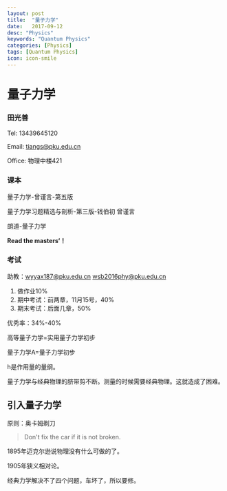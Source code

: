 ```yaml
---
layout: post
title:  "量子力学"
date:   2017-09-12
desc: "Physics"
keywords: "Quantum Physics"
categories: [Physics]
tags: [Quantum Physics]
icon: icon-smile
---
```


# 量子力学

### 田光善

Tel: 13439645120

Email: tiangs@pku.edu.cn

Office: 物理中楼421

### 课本

量子力学-曾谨言-第五版

量子力学习题精选与剖析-第三版-钱伯初 曾谨言

朗道-量子力学

**Read the masters‘！**

### 考试

助教：wyyax187@pku.edu.cn	wsb2016phy@pku.edu.cn

1. 做作业10%
2. 期中考试：前两章，11月15号，40%
3. 期末考试：后面几章，50%

优秀率：34%-40%

高等量子力学=实用量子力学初步

量子力学A=量子力学初步

h是作用量的量纲。



量子力学与经典物理的脐带剪不断。测量的时候需要经典物理。这就造成了困难。



## 引入量子力学

原则：奥卡姆剃刀

> Don't fix the car if it is not broken.

1895年迈克尔逊说物理没有什么可做的了。

1905年狭义相对论。

经典力学解决不了四个问题，车坏了，所以要修。

